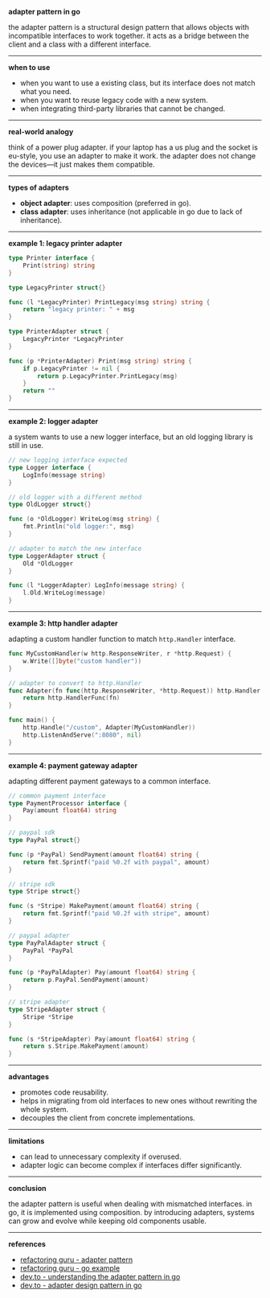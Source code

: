 **adapter pattern in go**

the adapter pattern is a structural design pattern that allows objects with incompatible interfaces to work together. it acts as a bridge between the client and a class with a different interface.

---

**when to use**

- when you want to use a existing class, but its interface does not match what you need.
- when you want to reuse legacy code with a new system.
- when integrating third-party libraries that cannot be changed.

---

**real-world analogy**

think of a power plug adapter. if your laptop has a us plug and the socket is eu-style, you use an adapter to make it work. the adapter does not change the devices—it just makes them compatible.

---

**types of adapters**

- **object adapter**: uses composition (preferred in go).
- **class adapter**: uses inheritance (not applicable in go due to lack of inheritance).

---

**example 1: legacy printer adapter**

```go
type Printer interface {
    Print(string) string
}

type LegacyPrinter struct{}

func (l *LegacyPrinter) PrintLegacy(msg string) string {
    return "legacy printer: " + msg
}

type PrinterAdapter struct {
    LegacyPrinter *LegacyPrinter
}

func (p *PrinterAdapter) Print(msg string) string {
    if p.LegacyPrinter != nil {
        return p.LegacyPrinter.PrintLegacy(msg)
    }
    return ""
}
```

---

**example 2: logger adapter**

a system wants to use a new logger interface, but an old logging library is still in use.

```go
// new logging interface expected
type Logger interface {
    LogInfo(message string)
}

// old logger with a different method
type OldLogger struct{}

func (o *OldLogger) WriteLog(msg string) {
    fmt.Println("old logger:", msg)
}

// adapter to match the new interface
type LoggerAdapter struct {
    Old *OldLogger
}

func (l *LoggerAdapter) LogInfo(message string) {
    l.Old.WriteLog(message)
}
```

---

**example 3: http handler adapter**

adapting a custom handler function to match `http.Handler` interface.

```go
func MyCustomHandler(w http.ResponseWriter, r *http.Request) {
    w.Write([]byte("custom handler"))
}

// adapter to convert to http.Handler
func Adapter(fn func(http.ResponseWriter, *http.Request)) http.Handler {
    return http.HandlerFunc(fn)
}

func main() {
    http.Handle("/custom", Adapter(MyCustomHandler))
    http.ListenAndServe(":8080", nil)
}
```

---

**example 4: payment gateway adapter**

adapting different payment gateways to a common interface.

```go
// common payment interface
type PaymentProcessor interface {
    Pay(amount float64) string
}

// paypal sdk
type PayPal struct{}

func (p *PayPal) SendPayment(amount float64) string {
    return fmt.Sprintf("paid %0.2f with paypal", amount)
}

// stripe sdk
type Stripe struct{}

func (s *Stripe) MakePayment(amount float64) string {
    return fmt.Sprintf("paid %0.2f with stripe", amount)
}

// paypal adapter
type PayPalAdapter struct {
    PayPal *PayPal
}

func (p *PayPalAdapter) Pay(amount float64) string {
    return p.PayPal.SendPayment(amount)
}

// stripe adapter
type StripeAdapter struct {
    Stripe *Stripe
}

func (s *StripeAdapter) Pay(amount float64) string {
    return s.Stripe.MakePayment(amount)
}
```

---

**advantages**

- promotes code reusability.
- helps in migrating from old interfaces to new ones without rewriting the whole system.
- decouples the client from concrete implementations.

---

**limitations**

- can lead to unnecessary complexity if overused.
- adapter logic can become complex if interfaces differ significantly.

---

**conclusion**

the adapter pattern is useful when dealing with mismatched interfaces. in go, it is implemented using composition. by introducing adapters, systems can grow and evolve while keeping old components usable.

---

**references**

- [refactoring guru - adapter pattern](https://refactoring.guru/design-patterns/adapter)  
- [refactoring guru - go example](https://refactoring.guru/design-patterns/adapter/go/example)  
- [dev.to - understanding the adapter pattern in go](https://dev.to/kittipat1413/understanding-the-adapter-pattern-in-go-2mln)  
- [dev.to - adapter design pattern in go](https://dev.to/ansu/adapter-design-pattern-in-go-3hbm)
